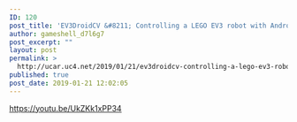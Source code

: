 ```yaml
---
ID: 120
post_title: 'EV3DroidCV &#8211; Controlling a LEGO EV3 robot with Android phone using OpenCV'
author: gameshell_d7l6g7
post_excerpt: ""
layout: post
permalink: >
  http://ucar.uc4.net/2019/01/21/ev3droidcv-controlling-a-lego-ev3-robot-with-android-phone-using-opencv/
published: true
post_date: 2019-01-21 12:02:05
---
```

https://youtu.be/UkZKk1xPP34